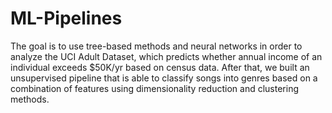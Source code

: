 # ML-Pipelines
The goal is to use tree-based methods and neural networks in order to analyze the UCI Adult Dataset, which predicts whether annual income of an individual exceeds $50K/yr based on census data. 
After that, we built an unsupervised pipeline that is able to classify songs into genres based on a combination of features using dimensionality reduction and clustering methods. 
